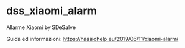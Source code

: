 # dss_xiaomi_alarm
Allarme Xiaomi by SDeSalve

Guida ed informazioni: https://hassiohelp.eu/2019/06/11/xiaomi-alarm/